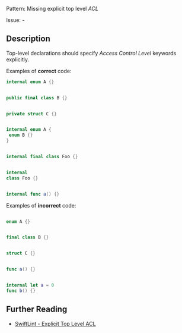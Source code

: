 Pattern: Missing explicit top level _ACL_

Issue: -

## Description

Top-level declarations should specify _Access Control Level_ keywords explicitly.

Examples of **correct** code:
```swift
internal enum A {}


public final class B {}


private struct C {}


internal enum A {
 enum B {}
}


internal final class Foo {}


internal
class Foo {}


internal func a() {}

```
Examples of **incorrect** code:
```swift

enum A {}


final class B {}


struct C {}


func a() {}


internal let a = 0
func b() {}

```

## Further Reading

* [SwiftLint - Explicit Top Level ACL](https://github.com/realm/SwiftLint/blob/master/Rules.md#explicit-top-level-acl)